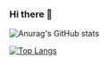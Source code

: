
### Hi there 👋

![Anurag's GitHub stats](https://github-readme-stats.vercel.app/api?username=myeongheonn&show_icons=true&theme=radical)

[![Top Langs](https://github-readme-stats.vercel.app/api/top-langs/?username=myeongheonn&layout=compact)](https://github.com/myeongheonn/github-readme-stats)

<!--
**myeongHeonn/myeongHeonn** is a ✨ _special_ ✨ repository because its `README.md` (this file) appears on your GitHub profile.

Here are some ideas to get you started:

- 🔭 I’m currently working on ...
- 🌱 I’m currently learning ...
- 👯 I’m looking to collaborate on ...
- 🤔 I’m looking for help with ...
- 💬 Ask me about ...
- 📫 How to reach me: ...
- 😄 Pronouns: ...
- ⚡ Fun fact: ...
-->
